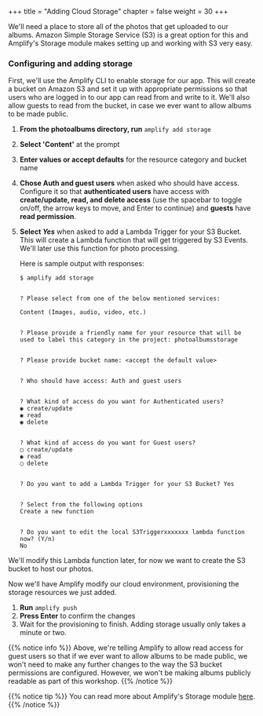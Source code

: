 +++
title = "Adding Cloud Storage"
chapter = false
weight = 30
+++

We'll need a place to store all of the photos that get uploaded to our albums. Amazon Simple Storage Service (S3) is a great option for this and Amplify's Storage module makes setting up and working with S3 very easy.

### Configuring and adding storage

First, we'll use the Amplify CLI to enable storage for our app. This will create a bucket on Amazon S3 and set it up with appropriate permissions so that users who are logged in to our app can read from and write to it. We'll also allow guests to read from the bucket, in case we ever want to allow albums to be made public. 

1. **From the photoalbums directory, run** `amplify add storage`

2. **Select 'Content'** at the prompt

3. **Enter values or accept defaults** for the resource category and bucket name

4. **Chose Auth and guest users** when asked who should have access. Configure it so that **authenticated users** have access with **create/update, read, and delete access** (use the spacebar to toggle on/off, the arrow keys to move, and Enter to continue) and **guests** have **read permission**.

5. **Select _Yes_** when asked to add a Lambda Trigger for your S3 Bucket. This will create a Lambda function that will get triggered by S3 Events. We'll later use this function for photo processing.

    Here is sample output with responses:

    ```text
    $ amplify add storage


    ? Please select from one of the below mentioned services:
    
    Content (Images, audio, video, etc.)


    ? Please provide a friendly name for your resource that will be used to label this category in the project: photoalbumsstorage


    ? Please provide bucket name: <accept the default value>


    ? Who should have access: Auth and guest users


    ? What kind of access do you want for Authenticated users? 
    ◉ create/update
    ◉ read
    ◉ delete


    ? What kind of access do you want for Guest users? 
    ◯ create/update
    ◉ read
    ◯ delete


    ? Do you want to add a Lambda Trigger for your S3 Bucket? Yes


    ? Select from the following options 
    Create a new function 


    ? Do you want to edit the local S3Triggerxxxxxxx lambda function now? (Y/n) 
    No
    ```

We'll modify this Lambda function later, for now we want to create the S3 bucket to host our photos.

Now we'll have Amplify modify our cloud environment, provisioning the storage resources we just added.

1. **Run** `amplify push` 
2. **Press Enter** to confirm the changes
3. Wait for the provisioning to finish. Adding storage usually only takes a minute or two.

{{% notice info %}}
Above, we're telling Amplify to allow read access for guest users so that if we ever want to allow albums to be made public, we won't need to make any further changes to the way the S3 bucket permissions are configured. However, we won't be making albums publicly readable as part of this workshop.
{{% /notice %}}

{{% notice tip %}}
You can read more about Amplify's Storage module [here](https://aws-amplify.github.io/amplify-js/media/storage_guide).
{{% /notice %}}

